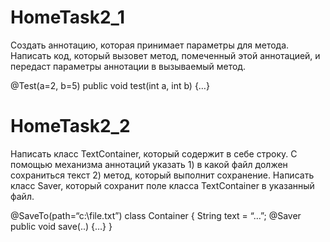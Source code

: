 # HomeTask2_1

 Создать аннотацию, которая принимает параметры для метода. Написать код, который
вызовет метод, помеченный этой аннотацией, и передаст параметры аннотации в вызываемый метод.

@Test(a=2, b=5)
public void test(int a, int b) {…}



# HomeTask2_2

 Написать класс TextContainer, который содержит в себе строку. С помощью механизма
аннотаций указать 1) в какой файл должен сохраниться текст 2) метод, который выполнит
сохранение. Написать класс Saver, который сохранит поле класса TextContainer в указанный
файл.

@SaveTo(path=“c:\\file.txt”)
class Container {
String text = “…”;
@Saver
public void save(..) {…}
}
